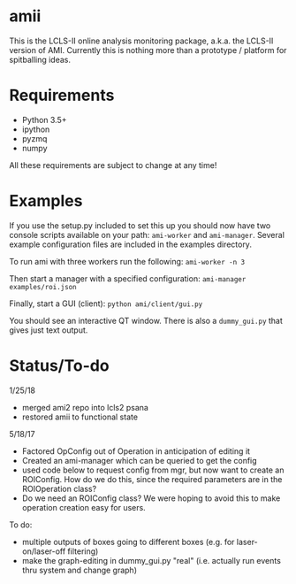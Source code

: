 # amii
This is the LCLS-II online analysis monitoring package, a.k.a. the LCLS-II
version of AMI. Currently this is nothing more than a prototype / platform for
spitballing ideas.

# Requirements
* Python 3.5+
* ipython
* pyzmq
* numpy

All these requirements are subject to change at any time!

# Examples
If you use the setup.py included to set this up you should now have two console
scripts available on your path: `ami-worker` and `ami-manager`. Several example
configuration files are included in the examples directory.

To run ami with three workers run the following:
```ami-worker -n 3```

Then start a manager with a specified configuration:
```ami-manager examples/roi.json```

Finally, start a GUI (client):
```python ami/client/gui.py```

You should see an interactive QT window. There is also a `dummy_gui.py` that gives just text output.

# Status/To-do

1/25/18
* merged ami2 repo into lcls2 psana
* restored amii to functional state

5/18/17
* Factored OpConfig out of Operation in anticipation of editing it
* Created an ami-manager which can be queried to get the config
* used code below to request config from mgr, but now want to create an ROIConfig. How do we do this, since the required parameters are in the ROIOperation class?
* Do we need an ROIConfig class?  We were hoping to avoid this to make operation creation easy for users.

To do:
- multiple outputs of boxes going to different boxes (e.g. for laser-on/laser-off filtering)
- make the graph-editing in dummy_gui.py "real" (i.e. actually run events thru system and change graph)

